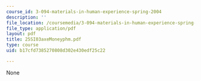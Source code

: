 ```yaml
---
course_id: 3-094-materials-in-human-experience-spring-2004
description: ''
file_location: /coursemedia/3-094-materials-in-human-experience-spring-2004/b17cfd7385270808d302e430edf25c22_25SI03axeMoneyphm.pdf
file_type: application/pdf
layout: pdf
title: 25SI03axeMoneyphm.pdf
type: course
uid: b17cfd7385270808d302e430edf25c22

---
```

None